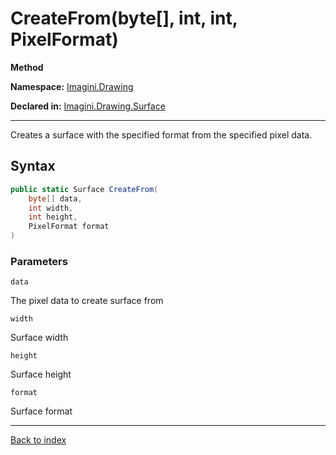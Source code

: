 # CreateFrom(byte[], int, int, PixelFormat)

**Method**

**Namespace:** [Imagini.Drawing](Imagini.Drawing.md)

**Declared in:** [Imagini.Drawing.Surface](Imagini.Drawing.Surface.md)

------



Creates a surface with the specified format from the specified pixel data.


## Syntax

```csharp
public static Surface CreateFrom(
	byte[] data,
	int width,
	int height,
	PixelFormat format
)
```

### Parameters

`data`

The pixel data to create surface from

`width`

Surface width

`height`

Surface height

`format`

Surface format

------

[Back to index](index.md)